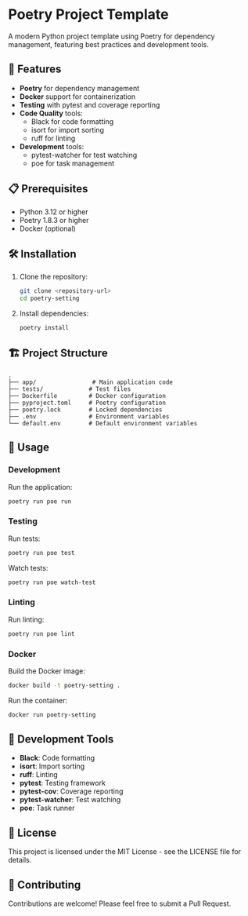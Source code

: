 # Poetry Project Template

A modern Python project template using Poetry for dependency management, featuring best practices and development tools.

## 🚀 Features

- **Poetry** for dependency management
- **Docker** support for containerization
- **Testing** with pytest and coverage reporting
- **Code Quality** tools:
  - Black for code formatting
  - isort for import sorting
  - ruff for linting
- **Development** tools:
  - pytest-watcher for test watching
  - poe for task management

## 📋 Prerequisites

- Python 3.12 or higher
- Poetry 1.8.3 or higher
- Docker (optional)

## 🛠️ Installation

1. Clone the repository:
   ```bash
   git clone <repository-url>
   cd poetry-setting
   ```

2. Install dependencies:
   ```bash
   poetry install
   ```

## 🏗️ Project Structure

```
.
├── app/                # Main application code
├── tests/             # Test files
├── Dockerfile         # Docker configuration
├── pyproject.toml     # Poetry configuration
├── poetry.lock        # Locked dependencies
├── .env               # Environment variables
└── default.env        # Default environment variables
```

## 🚀 Usage

### Development

Run the application:
```bash
poetry run poe run
```

### Testing

Run tests:
```bash
poetry run poe test
```

Watch tests:
```bash
poetry run poe watch-test
```

### Linting

Run linting:
```bash
poetry run poe lint
```

### Docker

Build the Docker image:
```bash
docker build -t poetry-setting .
```

Run the container:
```bash
docker run poetry-setting
```

## 🔧 Development Tools

- **Black**: Code formatting
- **isort**: Import sorting
- **ruff**: Linting
- **pytest**: Testing framework
- **pytest-cov**: Coverage reporting
- **pytest-watcher**: Test watching
- **poe**: Task runner

## 📝 License

This project is licensed under the MIT License - see the LICENSE file for details.

## 🤝 Contributing

Contributions are welcome! Please feel free to submit a Pull Request.
